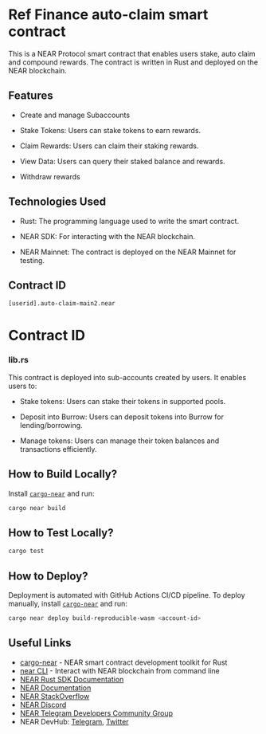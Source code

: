#  Ref Finance auto-claim  smart contract

This is a NEAR Protocol smart contract that enables users stake, auto claim and compound rewards. The contract is written in Rust and deployed on the NEAR blockchain.


## Features
- Create and manage Subaccounts 

- Stake Tokens: Users can stake tokens to earn rewards.

- Claim Rewards: Users can claim their staking rewards.

- View Data: Users can query their staked balance and rewards.

- Withdraw rewards



## Technologies Used
- Rust: The programming language used to write the smart contract.

- NEAR SDK: For interacting with the NEAR blockchain.

- NEAR Mainnet: The contract is deployed on the NEAR Mainnet for testing.


## Contract ID
```
[userid].auto-claim-main2.near
```

# Contract ID

### lib.rs
This contract is deployed into sub-accounts created by users. It enables users to:

- Stake tokens: Users can stake their tokens in supported pools.

- Deposit into Burrow: Users can deposit tokens into Burrow for lending/borrowing.

- Manage tokens: Users can manage their token balances and transactions efficiently.








## How to Build Locally?

Install [`cargo-near`](https://github.com/near/cargo-near) and run:

```bash
cargo near build
```

## How to Test Locally?

```bash
cargo test
```


## How to Deploy?

Deployment is automated with GitHub Actions CI/CD pipeline.
To deploy manually, install [`cargo-near`](https://github.com/near/cargo-near) and run:

```bash
cargo near deploy build-reproducible-wasm <account-id>
```

## Useful Links

- [cargo-near](https://github.com/near/cargo-near) - NEAR smart contract development toolkit for Rust
- [near CLI](https://near.cli.rs) - Interact with NEAR blockchain from command line
- [NEAR Rust SDK Documentation](https://docs.near.org/sdk/rust/introduction)
- [NEAR Documentation](https://docs.near.org)
- [NEAR StackOverflow](https://stackoverflow.com/questions/tagged/nearprotocol)
- [NEAR Discord](https://near.chat)
- [NEAR Telegram Developers Community Group](https://t.me/neardev)
- NEAR DevHub: [Telegram](https://t.me/neardevhub), [Twitter](https://twitter.com/neardevhub)
